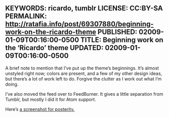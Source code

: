 KEYWORDS: ricardo, tumblr
LICENSE: CC:BY-SA
PERMALINK: http://ratafia.info/post/69307880/beginning-work-on-the-ricardo-theme
PUBLISHED: 02009-01-09T00:16:00-0500
TITLE: Beginning work on the ‘Ricardo’ theme
UPDATED: 02009-01-09T00:16:00-0500
--
A brief note to mention that I’ve put up the theme’s beginnings. It’s almost unstyled right now; colors are present, and a few of my other design ideas, but there’s a lot of work left to do. Forgive the clutter as I work out what I’m doing.

I’ve also moved the feed over to FeedBurner. It gives a little separation from Tumblr, but mostly I did it for Atom support.

Here’s [a screenshot for posterity.][ss]

 [ss]: http://flickr.com/photos/stilist/3181721790/ "Screenshot at Flickr"
